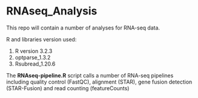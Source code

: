 # RNAseq_Analysis

This repo will contain a number of analyses for RNA-seq data.


R and libraries version used:
1. R version 3.2.3
2. optparse_1.3.2
3. Rsubread_1.20.6


The **RNAseq-pipeline.R** script calls a number of RNA-seq pipelines including quality control (FastQC), alignment (STAR), gene fusion detection (STAR-Fusion) and read counting (featureCounts)
